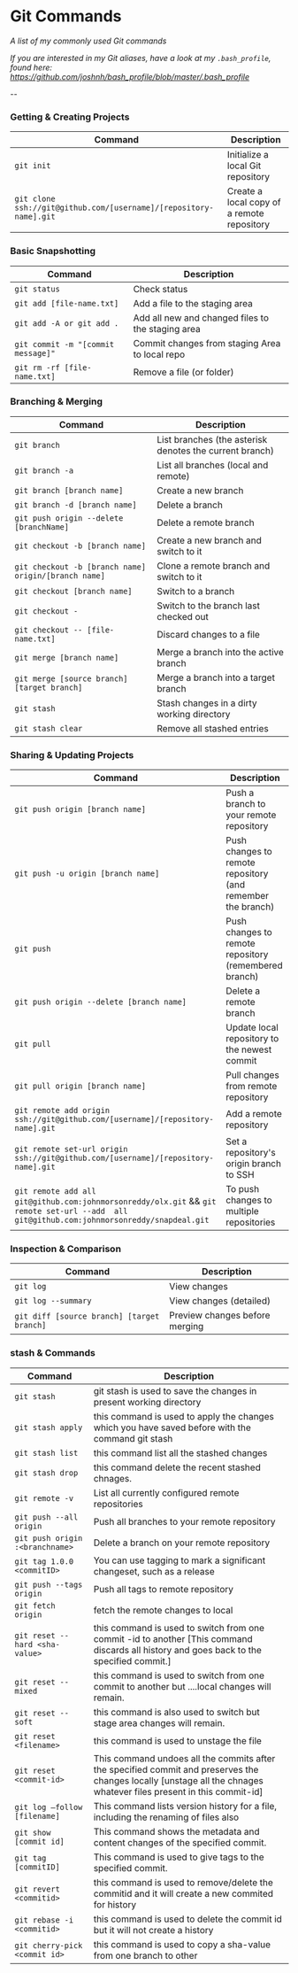 Git Commands
============

_A list of my commonly used Git commands_

*If you are interested in my Git aliases, have a look at my `.bash_profile`, found here: https://github.com/joshnh/bash_profile/blob/master/.bash_profile*

--

### Getting & Creating Projects

| Command | Description |
| ------- | ----------- |
| `git init` | Initialize a local Git repository |
| `git clone ssh://git@github.com/[username]/[repository-name].git` | Create a local copy of a remote repository |

### Basic Snapshotting

| Command | Description |
| ------- | ----------- |
| `git status` | Check status |
| `git add [file-name.txt]` | Add a file to the staging area |
| `git add -A or git add .` | Add all new and changed files to the staging area |
| `git commit -m "[commit message]"` | Commit changes from staging Area to local repo |
| `git rm -rf [file-name.txt]` | Remove a file (or folder) |

### Branching & Merging

| Command | Description |
| ------- | ----------- |
| `git branch` | List branches (the asterisk denotes the current branch) |
| `git branch -a` | List all branches (local and remote) |
| `git branch [branch name]` | Create a new branch |
| `git branch -d [branch name]` | Delete a branch |
| `git push origin --delete [branchName]` | Delete a remote branch |
| `git checkout -b [branch name]` | Create a new branch and switch to it |
| `git checkout -b [branch name] origin/[branch name]` | Clone a remote branch and switch to it |
| `git checkout [branch name]` | Switch to a branch |
| `git checkout -` | Switch to the branch last checked out |
| `git checkout -- [file-name.txt]` | Discard changes to a file |
| `git merge [branch name]` | Merge a branch into the active branch |
| `git merge [source branch] [target branch]` | Merge a branch into a target branch |
| `git stash` | Stash changes in a dirty working directory |
| `git stash clear` | Remove all stashed entries |

### Sharing & Updating Projects

| Command | Description |
| ------- | ----------- |
| `git push origin [branch name]` | Push a branch to your remote repository |
| `git push -u origin [branch name]` | Push changes to remote repository (and remember the branch) |
| `git push` | Push changes to remote repository (remembered branch) |
| `git push origin --delete [branch name]` | Delete a remote branch |
| `git pull` | Update local repository to the newest commit |
| `git pull origin [branch name]` | Pull changes from remote repository |
| `git remote add origin ssh://git@github.com/[username]/[repository-name].git` | Add a remote repository |
| `git remote set-url origin ssh://git@github.com/[username]/[repository-name].git` | Set a repository's origin branch to SSH |
| `git remote add all   git@github.com:johnmorsonreddy/olx.git` &&   `git remote set-url --add  all git@github.com:johnmorsonreddy/snapdeal.git` | To push changes to multiple repositories |


### Inspection & Comparison

| Command | Description |
| ------- | ----------- |
| `git log` | View changes |
| `git log --summary` | View changes (detailed) |
| `git diff [source branch] [target branch]` | Preview changes before merging |

### stash & Commands

| Command | Description |
| ------- | ----------- |
| `git stash` | git stash is used to save the changes in present working directory |
| `git stash apply` | this command is used to apply the changes which you have saved before with the command git stash |
| `git stash list` | this command list all the stashed changes |
| `git stash drop` | this command delete the recent stashed chnages.|
| `git remote -v` | List all currently configured remote repositories |
| `git push --all origin` | Push all branches to your remote repository |
| `git push origin :<branchname>` | Delete a branch on your remote repository |
| `git tag 1.0.0 <commitID>` | You can use tagging to mark a significant changeset, such as a release |
| `git push --tags origin` | Push all tags to remote repository |
| `git fetch origin` | fetch the remote changes to local |
| `git reset --hard <sha-value>` | this command is used to switch from one commit -id to another [This command discards all history and goes back to the specified commit.] |
| `git reset --mixed` <sha-value> |  this command is used to switch from one commit to another but ....local changes will remain. |
| `git reset --soft` <sha-value> | this command is also used to switch but stage area changes will remain. |
| `git reset <filename>` | this command is used to unstage the file |
| `git reset <commit-id>` | This command undoes all the commits after the specified commit and preserves the changes locally [unstage all the chnages whatever files present in this commit-id] |
| `git log –follow [filename]` | This command lists version history for a file, including the renaming of files also |
| `git show [commit id]` | This command shows the metadata and content changes of the specified commit. |
| `git tag [commitID]` | This command is used to give tags to the specified commit. |
| `git revert <commitid>` | this command is used to remove/delete the commitid and it will create a new commited for history |
| `git rebase -i <commitid>` | this command is used to delete the commit id but it will not create a history |
| `git cherry-pick <commit id>` | this command is used to copy a sha-value from one branch to other |
